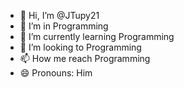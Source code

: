 - 👋 Hi, I’m @JTupy21
- 👀 I’m in Programming
- 🌱 I’m currently learning Programming
- 💞️ I’m looking to Programming
- 📫 How me reach Programming
- 😄 Pronouns: Him

<!---
JTupy21/JTupy21 is a ✨ special ✨ repository because its `README.md` (this file) appears on your GitHub profile.
You can click the Preview link to take a look at your changes.
--->
